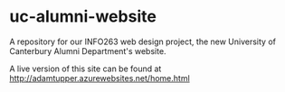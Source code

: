 # uc-alumni-website
A repository for our INFO263 web design project, the new University of Canterbury Alumni Department's website.

A live version of this site can be found at http://adamtupper.azurewebsites.net/home.html

